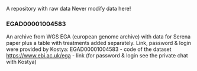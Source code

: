 A repository with raw data
Never modify data here!

### EGAD00001004583 ###
An archive from WGS EGA (european genome archive) with data for Serena paper plus a table with treatments added separately. Link, password & login were provided by Kostya: 
EGAD00001004583 - code of the dataset
https://www.ebi.ac.uk/ega - link
(for password & login see the private chat with Kostya)
